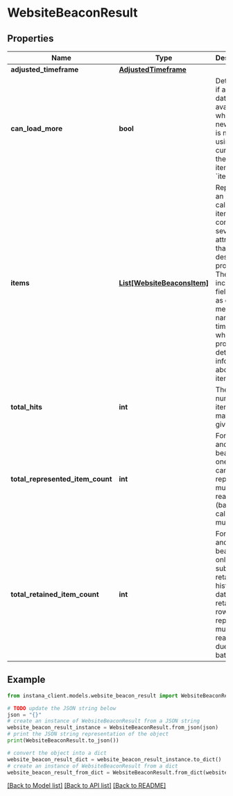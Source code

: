 # WebsiteBeaconResult


## Properties

Name | Type | Description | Notes
------------ | ------------- | ------------- | -------------
**adjusted_timeframe** | [**AdjustedTimeframe**](AdjustedTimeframe.md) |  | [optional] 
**can_load_more** | **bool** | Determine if additional data is available when a new query is made using the cursor from the last item in the &#x60;items&#x60; list. | [optional] 
**items** | [**List[WebsiteBeaconsItem]**](WebsiteBeaconsItem.md) | Represents an array of call group item containing several attributes that describe its properties. The item includes fields such as cursor, metrics, name, and timestamp, which provide detailed information about the item.  | 
**total_hits** | **int** | The total number of items that match a given filter | [optional] 
**total_represented_item_count** | **int** | For calls and EUM beacons, one row can represent multiple real items (batched call, sample multiplicity) | [optional] 
**total_retained_item_count** | **int** | For calls and EUM beacons, only a subset is retained for historic data. Each retained row can represent multiple real items due to batching. | [optional] 

## Example

```python
from instana_client.models.website_beacon_result import WebsiteBeaconResult

# TODO update the JSON string below
json = "{}"
# create an instance of WebsiteBeaconResult from a JSON string
website_beacon_result_instance = WebsiteBeaconResult.from_json(json)
# print the JSON string representation of the object
print(WebsiteBeaconResult.to_json())

# convert the object into a dict
website_beacon_result_dict = website_beacon_result_instance.to_dict()
# create an instance of WebsiteBeaconResult from a dict
website_beacon_result_from_dict = WebsiteBeaconResult.from_dict(website_beacon_result_dict)
```
[[Back to Model list]](../README.md#documentation-for-models) [[Back to API list]](../README.md#documentation-for-api-endpoints) [[Back to README]](../README.md)


